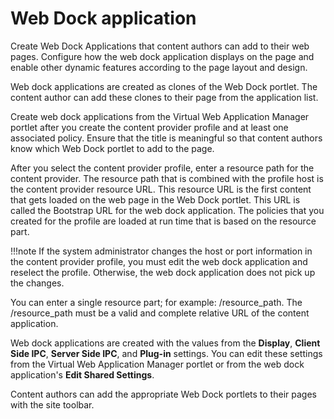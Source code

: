 # Web Dock application


Create Web Dock Applications that content authors can add to their web pages. Configure how the web dock application displays on the page and enable other dynamic features according to the page layout and design.

Web dock applications are created as clones of the Web Dock portlet. The content author can add these clones to their page from the application list.

Create web dock applications from the Virtual Web Application Manager portlet after you create the content provider profile and at least one associated policy. Ensure that the title is meaningful so that content authors know which Web Dock portlet to add to the page.

After you select the content provider profile, enter a resource path for the content provider. The resource path that is combined with the profile host is the content provider resource URL. This resource URL is the first content that gets loaded on the web page in the Web Dock portlet. This URL is called the Bootstrap URL for the web dock application. The policies that you created for the profile are loaded at run time that is based on the resource part.

!!!note
    If the system administrator changes the host or port information in the content provider profile, you must edit the web dock application and reselect the profile. Otherwise, the web dock application does not pick up the changes.

You can enter a single resource part; for example: /resource\_path. The /resource\_path must be a valid and complete relative URL of the content application.

Web dock applications are created with the values from the **Display**, **Client Side IPC**, **Server Side IPC**, and **Plug-in** settings. You can edit these settings from the Virtual Web Application Manager portlet or from the web dock application's **Edit Shared Settings**.

Content authors can add the appropriate Web Dock portlets to their pages with the site toolbar.

